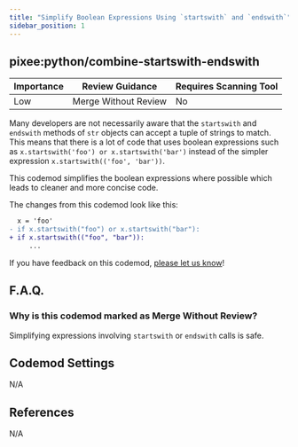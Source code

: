 ```yaml
---
title: "Simplify Boolean Expressions Using `startswith` and `endswith`"
sidebar_position: 1
---
```


## pixee:python/combine-startswith-endswith

| Importance | Review Guidance      | Requires Scanning Tool |
|------------|----------------------|------------------------|
| Low        | Merge Without Review | No                     |

Many developers are not necessarily aware that the `startswith` and `endswith` methods of `str` objects can accept a tuple of strings to match. This means that there is a lot of code that uses boolean expressions such as `x.startswith('foo') or x.startswith('bar')` instead of the simpler expression `x.startswith(('foo', 'bar'))`.

This codemod simplifies the boolean expressions where possible which leads to cleaner and more concise code.

The changes from this codemod look like this:

```diff
  x = 'foo'
- if x.startswith("foo") or x.startswith("bar"):
+ if x.startswith(("foo", "bar")):
     ...
```

If you have feedback on this codemod, [please let us know](mailto:feedback@pixee.ai)!

## F.A.Q.

### Why is this codemod marked as Merge Without Review?

Simplifying expressions involving `startswith` or `endswith` calls is safe.

## Codemod Settings

N/A

## References

N/A
